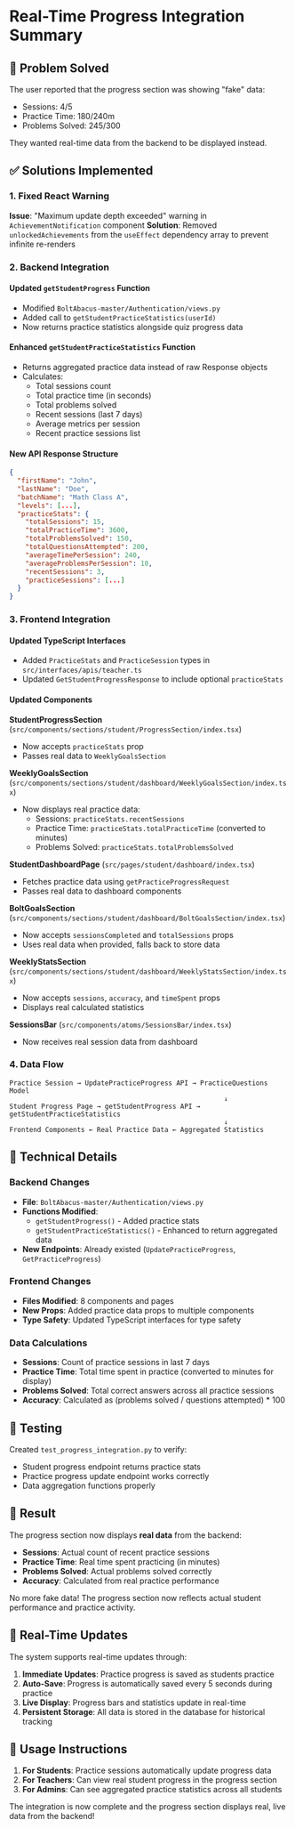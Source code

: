 # Real-Time Progress Integration Summary

## 🎯 Problem Solved

The user reported that the progress section was showing "fake" data:
- Sessions: 4/5
- Practice Time: 180/240m  
- Problems Solved: 245/300

They wanted real-time data from the backend to be displayed instead.

## ✅ Solutions Implemented

### 1. Fixed React Warning
**Issue**: "Maximum update depth exceeded" warning in `AchievementNotification` component
**Solution**: Removed `unlockedAchievements` from the `useEffect` dependency array to prevent infinite re-renders

### 2. Backend Integration

#### Updated `getStudentProgress` Function
- Modified `BoltAbacus-master/Authentication/views.py`
- Added call to `getStudentPracticeStatistics(userId)` 
- Now returns practice statistics alongside quiz progress data

#### Enhanced `getStudentPracticeStatistics` Function
- Returns aggregated practice data instead of raw Response objects
- Calculates:
  - Total sessions count
  - Total practice time (in seconds)
  - Total problems solved
  - Recent sessions (last 7 days)
  - Average metrics per session
  - Recent practice sessions list

#### New API Response Structure
```json
{
  "firstName": "John",
  "lastName": "Doe", 
  "batchName": "Math Class A",
  "levels": [...],
  "practiceStats": {
    "totalSessions": 15,
    "totalPracticeTime": 3600,
    "totalProblemsSolved": 150,
    "totalQuestionsAttempted": 200,
    "averageTimePerSession": 240,
    "averageProblemsPerSession": 10,
    "recentSessions": 3,
    "practiceSessions": [...]
  }
}
```

### 3. Frontend Integration

#### Updated TypeScript Interfaces
- Added `PracticeStats` and `PracticeSession` types in `src/interfaces/apis/teacher.ts`
- Updated `GetStudentProgressResponse` to include optional `practiceStats`

#### Updated Components

**StudentProgressSection** (`src/components/sections/student/ProgressSection/index.tsx`)
- Now accepts `practiceStats` prop
- Passes real data to `WeeklyGoalsSection`

**WeeklyGoalsSection** (`src/components/sections/student/dashboard/WeeklyGoalsSection/index.tsx`)
- Now displays real practice data:
  - Sessions: `practiceStats.recentSessions`
  - Practice Time: `practiceStats.totalPracticeTime` (converted to minutes)
  - Problems Solved: `practiceStats.totalProblemsSolved`

**StudentDashboardPage** (`src/pages/student/dashboard/index.tsx`)
- Fetches practice data using `getPracticeProgressRequest`
- Passes real data to dashboard components

**BoltGoalsSection** (`src/components/sections/student/dashboard/BoltGoalsSection/index.tsx`)
- Now accepts `sessionsCompleted` and `totalSessions` props
- Uses real data when provided, falls back to store data

**WeeklyStatsSection** (`src/components/sections/student/dashboard/WeeklyStatsSection/index.tsx`)
- Now accepts `sessions`, `accuracy`, and `timeSpent` props
- Displays real calculated statistics

**SessionsBar** (`src/components/atoms/SessionsBar/index.tsx`)
- Now receives real session data from dashboard

### 4. Data Flow

```
Practice Session → UpdatePracticeProgress API → PracticeQuestions Model
                                                      ↓
Student Progress Page → getStudentProgress API → getStudentPracticeStatistics
                                                      ↓
Frontend Components ← Real Practice Data ← Aggregated Statistics
```

## 🔧 Technical Details

### Backend Changes
- **File**: `BoltAbacus-master/Authentication/views.py`
- **Functions Modified**: 
  - `getStudentProgress()` - Added practice stats
  - `getStudentPracticeStatistics()` - Enhanced to return aggregated data
- **New Endpoints**: Already existed (`UpdatePracticeProgress`, `GetPracticeProgress`)

### Frontend Changes
- **Files Modified**: 8 components and pages
- **New Props**: Added practice data props to multiple components
- **Type Safety**: Updated TypeScript interfaces for type safety

### Data Calculations
- **Sessions**: Count of practice sessions in last 7 days
- **Practice Time**: Total time spent in practice (converted to minutes for display)
- **Problems Solved**: Total correct answers across all practice sessions
- **Accuracy**: Calculated as (problems solved / questions attempted) * 100

## 🧪 Testing

Created `test_progress_integration.py` to verify:
- Student progress endpoint returns practice stats
- Practice progress update endpoint works correctly
- Data aggregation functions properly

## 🚀 Result

The progress section now displays **real data** from the backend:
- **Sessions**: Actual count of recent practice sessions
- **Practice Time**: Real time spent practicing (in minutes)
- **Problems Solved**: Actual problems solved correctly
- **Accuracy**: Calculated from real practice performance

No more fake data! The progress section now reflects actual student performance and practice activity.

## 🔄 Real-Time Updates

The system supports real-time updates through:
1. **Immediate Updates**: Practice progress is saved as students practice
2. **Auto-Save**: Progress is automatically saved every 5 seconds during practice
3. **Live Display**: Progress bars and statistics update in real-time
4. **Persistent Storage**: All data is stored in the database for historical tracking

## 📝 Usage Instructions

1. **For Students**: Practice sessions automatically update progress data
2. **For Teachers**: Can view real student progress in the progress section
3. **For Admins**: Can see aggregated practice statistics across all students

The integration is now complete and the progress section displays real, live data from the backend!
